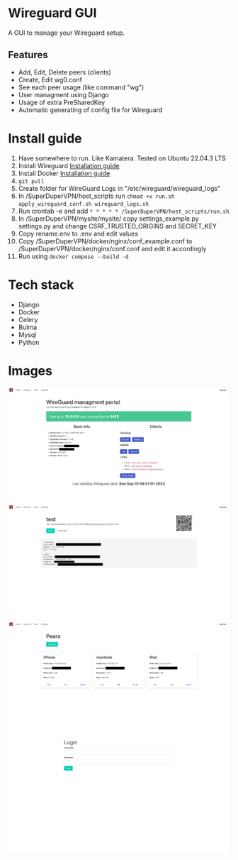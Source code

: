 # Wireguard GUI
A GUI to manage your Wireguard setup.

## Features
* Add, Edit, Delete peers (clients)
* Create, Edit wg0.conf
* See each peer usage (like command "wg")
* User managment using Django
* Usage of extra PreSharedKey
* Automatic generating of config file for Wireguard

# Install guide

1. Have somewhere to run. Like Kamatera. Tested on Ubuntu 22.04.3 LTS
2. Install Wireguard [Installation guide](https://www.wireguard.com/install/)
3. Install Docker [Installation guide](https://docs.docker.com/engine/install/ubuntu/)
4. `git pull`
5. Create folder for WireGuard Logs in "/etc/wireguard/wireguard_logs"
6. In /SuperDuperVPN/host_scripts run `chmod +x run.sh apply_wireguard_conf.sh wireguard_logs.sh`
7. Run crontab -e and add  `* * * * * /SuperDuperVPN/host_scripts/run.sh`
8. In /SuperDuperVPN/mysite/mysite/ copy settings_example.py settings.py and change CSRF_TRUSTED_ORIGINS and SECRET_KEY
9. Copy rename.env to .env and edit values
10. Copy /SuperDuperVPN/docker/nginx/conf_example.conf to /SuperDuperVPN/docker/nginx/conf.conf and edit it accordingly 
11. Run using `docker compose --build -d`

# Tech stack
* Django
* Docker
* Celery
* Bulma
* Mysql
* Python


# Images
![Image](https://github.com/matyash12/SuperDuperVPN/blob/50857e2956be706fee68cdeb7e5424d93093fe30/readme_images/index.png)
![Image](https://github.com/matyash12/SuperDuperVPN/blob/50857e2956be706fee68cdeb7e5424d93093fe30/readme_images/peer_view.png)
![Image](https://github.com/matyash12/SuperDuperVPN/blob/50857e2956be706fee68cdeb7e5424d93093fe30/readme_images/peers_list.png)
![Image](https://github.com/matyash12/SuperDuperVPN/blob/50857e2956be706fee68cdeb7e5424d93093fe30/readme_images/login.png)
